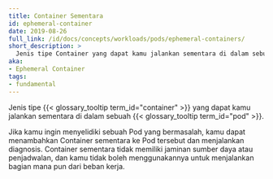 ```yaml
---
title: Container Sementara
id: ephemeral-container
date: 2019-08-26
full_link: /id/docs/concepts/workloads/pods/ephemeral-containers/
short_description: >
  Jenis tipe Container yang dapat kamu jalankan sementara di dalam sebuah Pod.
aka:
- Ephemeral Container
tags:
- fundamental
---
```

Jenis tipe {{< glossary_tooltip term_id="container" >}} yang dapat kamu jalankan sementara di dalam sebuah {{< glossary_tooltip term_id="pod" >}}.

<!--more-->

Jika kamu ingin menyelidiki sebuah Pod yang bermasalah, kamu dapat menambahkan Container sementara ke Pod tersebut dan menjalankan diagnosis. Container sementara tidak memiliki jaminan sumber daya atau penjadwalan, dan kamu tidak boleh menggunakannya untuk menjalankan bagian mana pun dari beban kerja.
